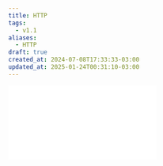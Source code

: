 ```yaml
---
title: HTTP
tags:
  - v1.1
aliases:
  - HTTP
draft: true
created_at: 2024-07-08T17:33:33-03:00
updated_at: 2025-01-24T00:31:10-03:00
---
```


![Header_HTTP](content/atomos/2024/07/05/Header_HTTP.md)
